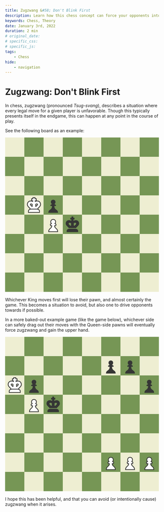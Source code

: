 ```yaml
---
title: Zugzwang &#58; Don't Blink First
description: Learn how this chess concept can force your opponents into unfavorable positions
keywords: Chess, Theory
date: January 3rd, 2022
duration: 2 min
# original_date:
# specific_css:
# specific_js:
tags:
    - Chess
hide:
    - navigation
---
```


# Zugzwang: Don't Blink First

In chess, zugzwang (pronounced _Tsug-svang_), describes a situation where every legal move for a given player is unfavorable. Though this typically presents itself in the endgame, this can happen at any point in the course of play.

See the following board as an example:

![Basic Zugzwang Example](../assets/images/2022/Zugzwang/Initial-position.jpg "Simple zugzwang presentation")

Whichever King moves first will lose their pawn, and almost certainly the game. This becomes a situation to avoid, but also one to drive opponents towards if possible.

In a more baked-out example game (like the game below), whichever side can safely drag out their moves with the Queen-side pawns will eventually force zugzwang and gain the upper hand.

![Detailed Zugzwang Example](../assets/images/2022/Zugzwang/Example-position.jpg "Pending zugzwang once the dust settles")

I hope this has been helpful, and that you can avoid (or intentionally cause) zugzwang when it arises.
